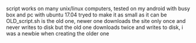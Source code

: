 script works on many unix/linux computers, tested on my android with busy box and pc with ubuntu 17.04
tryed to make it as small as it can be
OLD_script.sh is the old one, newer one downloads the site only once and never writes to disk
but the old one downloads twice and writes to disk, i was a newbie when creating the older one
